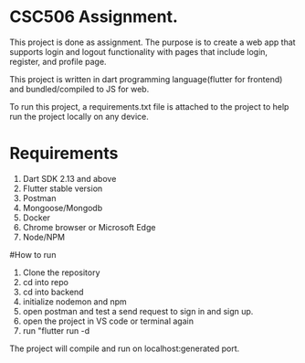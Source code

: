 # CSC506 Assignment.

This project is done as assignment. The purpose is to create a web app that supports login and logout functionality with pages that include login, register, and profile page.

This project is written in dart programming language(flutter for frontend) and bundled/compiled to JS for web.

To run this project, a requirements.txt file is attached to the project to help run the project locally on any device.


# Requirements
1. Dart SDK 2.13 and above
2. Flutter stable version
3. Postman 
4. Mongoose/Mongodb 
5. Docker 
6. Chrome browser or Microsoft Edge
7. Node/NPM 

#How to run 
1. Clone the repository
2. cd into repo 
3. cd into backend
4. initialize nodemon and npm 
5. open postman and test a send request to sign in and sign up. 
6. open the project in VS code or terminal again 
7. run "flutter run -d <device id> 
  
 The project will compile and run on localhost:generated port. 
  
  
